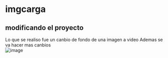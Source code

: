 # imgcarga
## modificando el proyecto
Lo que se realiso fue un canbio de fondo de una imagen a video 
Ademas se va hacer mas canbios  
![image](https://github.com/karlosveliz/imgcarga/assets/126271356/6193205f-b3fd-4b38-947c-989ffd6eee2c)
